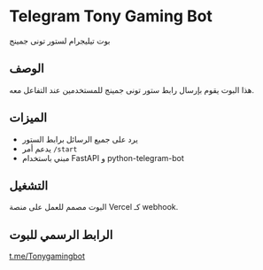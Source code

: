 # Telegram Tony Gaming Bot

بوت تيليجرام لستور تونى جمينج

## الوصف

هذا البوت يقوم بإرسال رابط ستور تونى جمينج للمستخدمين عند التفاعل معه.

## الميزات

- يرد على جميع الرسائل برابط الستور
- يدعم أمر `/start`
- مبني باستخدام FastAPI و python-telegram-bot

## التشغيل

البوت مصمم للعمل على منصة Vercel كـ webhook.

## الرابط الرسمي للبوت

[t.me/Tonygamingbot](https://t.me/Tonygamingbot)


